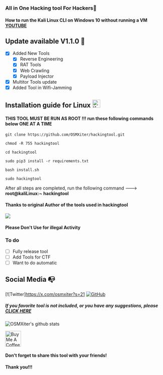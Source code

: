 ### All in One Hacking tool For Hackers🥇

#### How to run the Kali Linux CLI on Windows 10 without running a VM [YOUTUBE](https://youtu.be/BsFhpIDcd9I)

## Update available V1.1.0 🚀 
- [x] Added New Tools 
    - [x] Reverse Engineering
    - [x] RAT Tools
    - [x] Web Crawling 
    - [x] Payload Injector
- [x] Multitor Tools update
- [X] Added Tool in Wifi-Jamming

## Installation guide for Linux <img src="https://konpa.github.io/devicon/devicon.git/icons/linux/linux-original.svg" alt="linux" width="25" height="25"/></p><p align="center">

#### THIS TOOL MUST BE RUN AS ROOT !!! run these following commands below ONE AT A TIME 

    git clone https://github.com/OSMXiter/hackingtool.git
    
    chmod -R 755 hackingtool  
    
    cd hackingtool
    
    sudo pip3 install -r requirements.txt
    
    bash install.sh
    
    sudo hackingtool

After all steps are completed, run the following command ---> **root@kaliLinux:~** **hackingtool**

#### Thanks to original Author of the tools used in hackingtool

<img src ="https://img.shields.io/badge/Important-notice-red" />
<h4>Please Don't Use for illegal Activity</h4>

### To do 
- [ ] Fully release tool 
- [ ] Add Tools for CTF
- [ ] Want to do automatic 

## Social Media :mailbox_with_no_mail:
[![Twitter]https://x.com/osmxiter?s=21
[![GitHub](https://img.shields.io/badge/-GitHub-181717?style=flat-square&logo=github&link=https://github.com//)](https://github.com/osm-sys/)
##### If you favorite tool is not included, or you have any suggestions, please [CLICK HERE](https://www.instagram.com/osm.py)
![OSMXiter's github stats](https://github-readme-stats.vercel.app/api?username=Z4nzu&show_icons=true&title_color=fff&icon_color=79ff97&text_color=9f9f9f&bg_color=151515)

<a href="https://www.buymeacoffee.com/Zinzu" target="_blank"><img src="https://cdn.buymeacoffee.com/buttons/arial-yellow.png" alt="Buy Me A Coffee" style="height: 50px !important;width: 50px !important;"></a>

#### Don't forget to share this tool with your friends!
#### Thank you!!!
